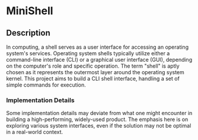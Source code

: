 # MiniShell

## Description

In computing, a shell serves as a user interface for accessing an operating system's services. Operating system shells typically utilize either a command-line interface (CLI) or a graphical user interface (GUI), depending on the computer's role and specific operation. The term "shell" is aptly chosen as it represents the outermost layer around the operating system kernel. This project aims to build a CLI shell interface, handling a set of simple commands for execution.


### Implementation Details
Some implementation details may deviate from what one might encounter in building a high-performing, widely-used product. The emphasis here is on exploring various system interfaces, even if the solution may not be optimal in a real-world context.

